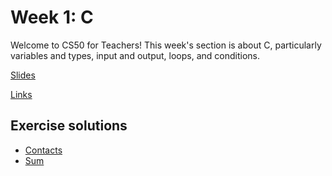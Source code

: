 # Week 1: C

Welcome to CS50 for Teachers! This week's section is about C, particularly variables and types, input and output, loops, and conditions.

[Slides](https://docs.google.com/presentation/d/1N1mq5eUhiUw--DDNUUp5FW92sNtMPtjKxVkkpHFi-rg/edit?usp=sharing)

[Links](https://docs.google.com/spreadsheets/d/15f6J5RnS0mkfinhhhnBGUVEyJ0pvd7_s4xfESQLVms0/edit?usp=sharing)

## Exercise solutions

- [Contacts](exercises/solutions/contacts.c)
- [Sum](exercises/solutions/sum.c)
